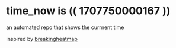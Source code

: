 # time_now is (( 1707750000167 ))

an automated repo that shows the currnent time

inspired by [breakingheatmap](https://github.com/breakingheatmap/breakingheatmap)